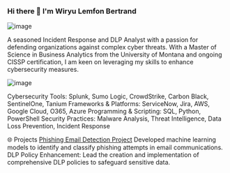 ### Hi there 👋 I'm Wiryu Lemfon Bertrand
[
](https://www.google.com/url?sa=i&url=https%3A%2F%2Fwww.freepik.com%2Ffree-photos-vectors%2Fdata-security&psig=AOvVaw0L9U5p8fIANwmAyOHcR1DC&ust=1714894889934000&source=images&cd=vfe&opi=89978449&ved=0CBIQjRxqFwoTCMD73Le_84UDFQAAAAAdAAAAABAE)![image](https://github.com/WiryuLemfon/WiryuLemfon/assets/98377217/7a81c6df-bed6-47a6-b271-a2f6159279e6)

A seasoned Incident Response and DLP Analyst with a passion for defending organizations against complex cyber threats. With a Master of Science in Business Analytics from the University of Montana and ongoing CISSP certification, I am keen on leveraging my skills to enhance cybersecurity measures.

![image](https://github.com/WiryuLemfon/WiryuLemfon/assets/98377217/af01c992-51ba-44fa-aa39-be044e4fd62f)

 
Cybersecurity Tools: Splunk, Sumo Logic, CrowdStrike, Carbon Black, SentinelOne, Tanium
Frameworks & Platforms: ServiceNow, Jira, AWS, Google Cloud, O365, Azure
Programming & Scripting: SQL, Python, PowerShell
Security Practices: Malware Analysis, Threat Intelligence, Data Loss Prevention, Incident Response


🌐 Projects
[Phishing Email Detection Project](https://github.com/WiryuLemfon/Project-B) Developed machine learning models to identify and classify phishing attempts in email communications.
DLP Policy Enhancement: Lead the creation and implementation of comprehensive DLP policies to safeguard sensitive data.
